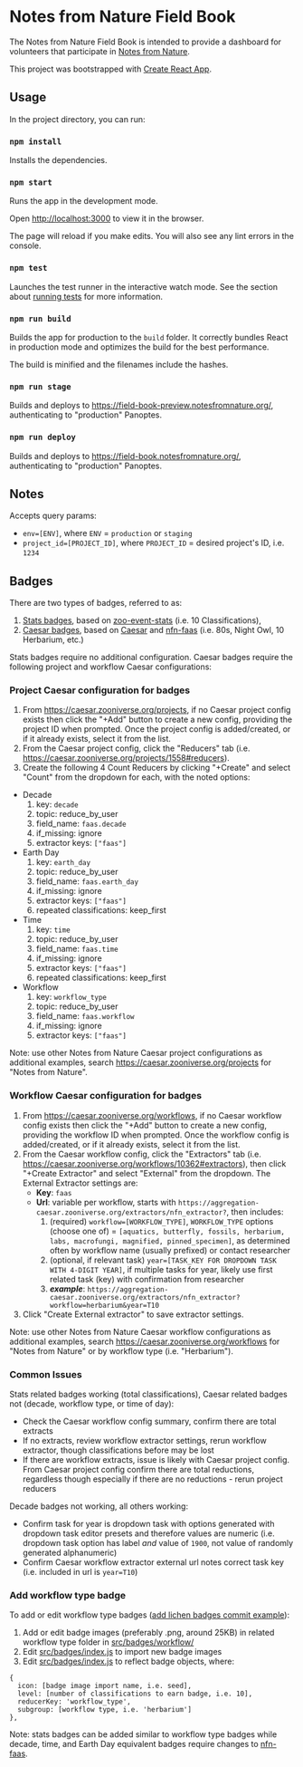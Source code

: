 # Notes from Nature Field Book

The Notes from Nature Field Book is intended to provide a dashboard for volunteers that participate in [Notes from Nature](https://www.notesfromnature.org).

This project was bootstrapped with [Create React App](https://github.com/facebookincubator/create-react-app).

## Usage

In the project directory, you can run:

### `npm install`

Installs the dependencies.

### `npm start`

Runs the app in the development mode.

Open [http://localhost:3000](http://localhost:3000) to view it in the browser.

The page will reload if you make edits.
You will also see any lint errors in the console.

### `npm test`

Launches the test runner in the interactive watch mode.
See the section about [running tests](#running-tests) for more information.

### `npm run build`

Builds the app for production to the `build` folder.
It correctly bundles React in production mode and optimizes the build for the best performance.

The build is minified and the filenames include the hashes.

### `npm run stage`

Builds and deploys to https://field-book-preview.notesfromnature.org/, authenticating to "production" Panoptes.

### `npm run deploy`

Builds and deploys to https://field-book.notesfromnature.org/, authenticating to "production" Panoptes.

## Notes

Accepts query params:

* `env=[ENV]`, where `ENV` = `production` or `staging`
* `project_id=[PROJECT_ID]`, where `PROJECT_ID` = desired project's ID, i.e. `1234`

## Badges

There are two types of badges, referred to as:

  1. [Stats badges](https://github.com/zooniverse/notes-from-nature-field-book/blob/master/src/badges/index.js#L317), based on [zoo-event-stats](https://github.com/zooniverse/zoo-event-stats) (i.e. 10 Classifications),
  2. [Caesar badges](https://github.com/zooniverse/notes-from-nature-field-book/blob/master/src/badges/index.js#L64), based on [Caesar](https://github.com/zooniverse/caesar) and [nfn-faas](https://github.com/zooniverse/nfn-faas) (i.e. 80s, Night Owl, 10 Herbarium, etc.)

Stats badges require no additional configuration.
Caesar badges require the following project and workflow Caesar configurations:

### Project Caesar configuration for badges

1. From https://caesar.zooniverse.org/projects, if no Caesar project config exists then click the "+Add" button to create a new config, providing the project ID when prompted. Once the project config is added/created, or if it already exists, select it from the list.
2. From the Caesar project config, click the "Reducers" tab (i.e. https://caesar.zooniverse.org/projects/1558#reducers).
3. Create the following 4 Count Reducers by clicking "+Create" and select "Count" from the dropdown for each, with the noted options:
  * Decade
    1. key: `decade`
    2. topic: reduce_by_user
    3. field_name: `faas.decade`
    4. if_missing: ignore
    5. extractor keys: `["faas"]`
  * Earth Day
    1. key: `earth_day`
    2. topic: reduce_by_user
    3. field_name: `faas.earth_day`
    4. if_missing: ignore
    5. extractor keys: `["faas"]`
    6. repeated classifications: keep_first
  * Time
    1. key: `time`
    2. topic: reduce_by_user
    3. field_name: `faas.time`
    4. if_missing: ignore
    5. extractor keys: `["faas"]`
    6. repeated classifications: keep_first
  * Workflow
    1. key: `workflow_type`
    2. topic: reduce_by_user
    3. field_name: `faas.workflow`
    4. if_missing: ignore
    5. extractor keys: `["faas"]`

Note: use other Notes from Nature Caesar project configurations as additional examples, search https://caesar.zooniverse.org/projects for "Notes from Nature".

### Workflow Caesar configuration for badges

1. From https://caesar.zooniverse.org/workflows, if no Caesar workflow config exists then click the "+Add" button to create a new config, providing the workflow ID when prompted. Once the workflow config is added/created, or if it already exists, select it from the list.
2. From the Caesar workflow config, click the "Extractors" tab (i.e. https://caesar.zooniverse.org/workflows/10362#extractors), then click "+Create Extractor" and select "External" from the dropdown. The External Extractor settings are:
   * **Key**: `faas`
   * **Url**: variable per workflow, starts with `https://aggregation-caesar.zooniverse.org/extractors/nfn_extractor?`, then includes:
      1. (required) `workflow=[WORKFLOW_TYPE]`, `WORKFLOW_TYPE` options (choose one of) = `[aquatics, butterfly, fossils, herbarium, labs, macrofungi, magnified, pinned_specimen]`, as determined often by workflow name (usually prefixed) or contact researcher
      2. (optional, if relevant task) `year=[TASK_KEY FOR DROPDOWN TASK WITH 4-DIGIT YEAR]`, if multiple tasks for year, likely use first related task (key) with confirmation from researcher
      3. **_example_**: `https://aggregation-caesar.zooniverse.org/extractors/nfn_extractor?workflow=herbarium&year=T10`
3. Click "Create External extractor" to save extractor settings.

Note: use other Notes from Nature Caesar workflow configurations as additional examples, search https://caesar.zooniverse.org/workflows for "Notes from Nature" or by workflow type (i.e. "Herbarium").

### Common Issues

Stats related badges working (total classifications), Caesar related badges not (decade, workflow type, or time of day):

* Check the Caesar workflow config summary, confirm there are total extracts
* If no extracts, review workflow extractor settings, rerun workflow extractor, though classifications before may be lost
* If there are workflow extracts, issue is likely with Caesar project config. From Caesar project config confirm there are total reductions, regardless though especially if there are no reductions - rerun project reducers

Decade badges not working, all others working:

* Confirm task for year is dropdown task with options generated with dropdown task editor presets and therefore values are numeric (i.e. dropdown task option has label _and_ value of `1900`, not value of randomly generated alphanumeric)
* Confirm Caesar workflow extractor external url notes correct task key (i.e. included in url is `year=T10`)

### Add workflow type badge

To add or edit workflow type badges ([add lichen badges commit example](https://github.com/zooniverse/notes-from-nature-field-book/commit/9e2625baedea987b8e90c1aac0ee0a0ab78e0b45)):

1. Add or edit badge images (preferably .png, around 25KB) in related workflow type folder in [src/badges/workflow/](https://github.com/zooniverse/notes-from-nature-field-book/blob/master/src/badges/workflow)
2. Edit [src/badges/index.js](https://github.com/zooniverse/notes-from-nature-field-book/blob/master/src/badges/index.js) to import new badge images
3. Edit [src/badges/index.js](https://github.com/zooniverse/notes-from-nature-field-book/blob/master/src/badges/index.js) to reflect badge objects, where:

```
{
  icon: [badge image import name, i.e. seed],
  level: [number of classifications to earn badge, i.e. 10],
  reducerKey: 'workflow_type',
  subgroup: [workflow type, i.e. 'herbarium']
},
```

Note: stats badges can be added similar to workflow type badges while decade, time, and Earth Day equivalent badges require changes to [nfn-faas](https://github.com/zooniverse/nfn-faas).
